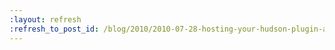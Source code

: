 ```yaml
---
:layout: refresh
:refresh_to_post_id: /blog/2010/2010-07-28-hosting-your-hudson-plugin-at-github
---
```

